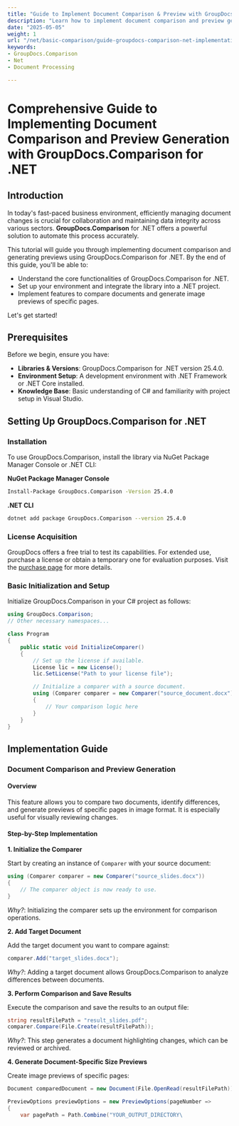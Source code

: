 ```yaml
---
title: "Guide to Implement Document Comparison & Preview with GroupDocs.Comparison for .NET"
description: "Learn how to implement document comparison and preview generation using GroupDocs.Comparison for .NET. Streamline your workflow by automating document change tracking."
date: "2025-05-05"
weight: 1
url: "/net/basic-comparison/guide-groupdocs-comparison-net-implementation/"
keywords:
- GroupDocs.Comparison
- Net
- Document Processing

---
```



# Comprehensive Guide to Implementing Document Comparison and Preview Generation with GroupDocs.Comparison for .NET

## Introduction

In today's fast-paced business environment, efficiently managing document changes is crucial for collaboration and maintaining data integrity across various sectors. **GroupDocs.Comparison** for .NET offers a powerful solution to automate this process accurately.

This tutorial will guide you through implementing document comparison and generating previews using GroupDocs.Comparison for .NET. By the end of this guide, you'll be able to:
- Understand the core functionalities of GroupDocs.Comparison for .NET.
- Set up your environment and integrate the library into a .NET project.
- Implement features to compare documents and generate image previews of specific pages.

Let's get started!

## Prerequisites

Before we begin, ensure you have:
- **Libraries & Versions**: GroupDocs.Comparison for .NET version 25.4.0.
- **Environment Setup**: A development environment with .NET Framework or .NET Core installed.
- **Knowledge Base**: Basic understanding of C# and familiarity with project setup in Visual Studio.

## Setting Up GroupDocs.Comparison for .NET

### Installation

To use GroupDocs.Comparison, install the library via NuGet Package Manager Console or .NET CLI:

**NuGet Package Manager Console**
```bash
Install-Package GroupDocs.Comparison -Version 25.4.0
```

**\.NET CLI**
```bash
dotnet add package GroupDocs.Comparison --version 25.4.0
```

### License Acquisition

GroupDocs offers a free trial to test its capabilities. For extended use, purchase a license or obtain a temporary one for evaluation purposes. Visit the [purchase page](https://purchase.groupdocs.com/buy) for more details.

### Basic Initialization and Setup

Initialize GroupDocs.Comparison in your C# project as follows:

```csharp
using GroupDocs.Comparison;
// Other necessary namespaces...

class Program
{
    public static void InitializeComparer()
    {
        // Set up the license if available.
        License lic = new License();
        lic.SetLicense("Path to your license file");

        // Initialize a comparer with a source document.
        using (Comparer comparer = new Comparer("source_document.docx"))
        {
            // Your comparison logic here
        }
    }
}
```

## Implementation Guide

### Document Comparison and Preview Generation

#### Overview

This feature allows you to compare two documents, identify differences, and generate previews of specific pages in image format. It is especially useful for visually reviewing changes.

#### Step-by-Step Implementation

**1. Initialize the Comparer**

Start by creating an instance of `Comparer` with your source document:

```csharp
using (Comparer comparer = new Comparer("source_slides.docx"))
{
    // The comparer object is now ready to use.
}
```
*Why?*: Initializing the comparer sets up the environment for comparison operations.

**2. Add Target Document**

Add the target document you want to compare against:

```csharp
comparer.Add("target_slides.docx");
```
*Why?*: Adding a target document allows GroupDocs.Comparison to analyze differences between documents.

**3. Perform Comparison and Save Results**

Execute the comparison and save the results to an output file:

```csharp
string resultFilePath = "result_slides.pdf";
comparer.Compare(File.Create(resultFilePath));
```
*Why?*: This step generates a document highlighting changes, which can be reviewed or archived.

**4. Generate Document-Specific Size Previews**

Create image previews of specific pages:

```csharp
Document comparedDocument = new Document(File.OpenRead(resultFilePath));

PreviewOptions previewOptions = new PreviewOptions(pageNumber =>
{
    var pagePath = Path.Combine("YOUR_OUTPUT_DIRECTORY\
